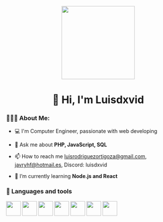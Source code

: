 <div id="header" align="center">
  <img src="https://media.giphy.com/media/26tn33aiTi1jkl6H6/giphy.gif"width="200"/>
  <h1 align="center">👋 Hi, I'm Luisdxvid</h1>
</div>

### 👨🏻‍💻 About Me: 

- 💻 I'm Computer Engineer, passionate with web developing
  
- 💬 Ask me about **PHP, JavaScript, SQL**

- 📫 How to reach me luisrodriguezortigoza@gmail.com, javryhf@hotmail.es, Discord: luisdxvid

- 🌱 I’m currently learning **Node.js and React**

###

<div align="left">
  <h3>🔨 Languages and tools</h3>
  <div>
    <img
      src="https://cdn.jsdelivr.net/gh/devicons/devicon/icons/html5/html5-original-wordmark.svg"
      width="40"
      height="40"
    />
    <img
      src="https://cdn.jsdelivr.net/gh/devicons/devicon/icons/css3/css3-original.svg"
      width="40"
      height="40"
    />
    <img
      src="https://cdn.jsdelivr.net/gh/devicons/devicon/icons/javascript/javascript-original.svg"
      width="40"
      height="40"
    />
    <img
      src="https://cdn.jsdelivr.net/gh/devicons/devicon/icons/mysql/mysql-original-wordmark.svg"
      width="40"
      height="40"
    />
    <img
      src="https://cdn.jsdelivr.net/gh/devicons/devicon/icons/php/php-original.svg"
      width="40"
      height="40"
    />
    <img
      src="https://cdn.jsdelivr.net/gh/devicons/devicon/icons/nodejs/nodejs-plain.svg"
      width="40"
      height="40"
    />
    <img
      src="https://cdn.jsdelivr.net/gh/devicons/devicon/icons/react/react-original.svg"
      width="40"
      height="40"
    />
  </div>
</div>

  
